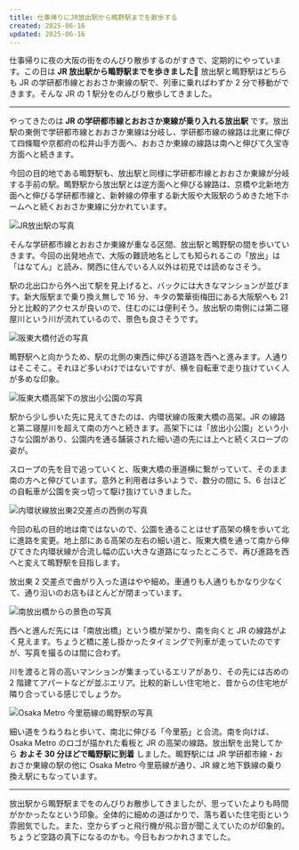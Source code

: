 ```yaml
---
title: 仕事帰りにJR放出駅から鴫野駅までを散歩する
created: 2025-06-16
updated: 2025-06-16
---
```


仕事帰りに夜の大阪の街をのんびり散歩するのがすきで、定期的にやっています。この日は **JR 放出駅から鴫野駅までを歩きました🚶** 放出駅と鴫野駅はどちらも JR の学研都市線とおおさか東線の駅で、列車に乗ればわずか 2 分で移動ができます。そんな JR の 1 駅分をのんびり散歩してきました。

---

やってきたのは **JR の学研都市線とおおさか東線が乗り入れる放出駅** です。放出駅の東側で学研都市線とおおさか東線は分岐し、学研都市線の線路は北東に伸びて四條畷や京都府の松井山手方面へ、おおさか東線の線路は南へと伸びて久宝寺方面へと続きます。

今回の目的地である鴫野駅も、放出駅と同様に学研都市線とおおさか東線が分岐する手前の駅。鴫野駅から放出駅とは逆方面へと伸びる線路は、京橋や北新地方面へと伸びる学研都市線と、新幹線の停車する新大阪や大阪駅のうめきた地下ホームへと続くおおさか東線に分かれています。

![JR放出駅の写真](aee6eaaa-ed76-49cf-64aa-cd99503c7400)

そんな学研都市線とおおさか東線が重なる区間、放出駅と鴫野駅の間を歩いていきます。今回の出発地点で、大阪の難読地名としても知られるこの「放出」は「はなてん」と読み、関西に住んでいる人以外は初見では読めなさそう。

駅の北出口から外へ出て駅を見上げると、バックには大きなマンションが並びます。新大阪駅まで乗り換え無しで 16 分、キタの繁華街梅田にある大阪駅へも 21 分と比較的アクセスが良いので、住むのには便利そう。放出駅の南側には第二寝屋川という川が流れているので、景色も良さそうです。

![阪東大橋付近の写真](3598c62b-9ce2-444b-20b2-2032ec146500)

鴫野駅へと向かうため、駅の北側の東西に伸びる道路を西へと進みます。人通りはそこそこ。それほど多いわけではないですが、横を自転車で走り抜けていく人が多めな印象。

![阪東大橋高架下の放出小公園の写真](c52444c6-2396-4d11-7c42-68311abf5b00)

駅から少し歩いた先に見えてきたのは、内環状線の阪東大橋の高架。JR の線路と第二寝屋川を超えて南の方へと続きます。高架下には「放出小公園」という小さな公園があり、公園内を通る舗装された細い道の先には上へと続くスロープの姿が。

スロープの先を目で追っていくと、阪東大橋の車道横に繋がっていて、そのまま南の方へと伸びています。意外と利用者は多いようで、数分の間に 5、6 台ほどの自転車が公園を突っ切って駆け抜けていきました。

![内環状線放出東2交差点の西側の写真](274a58c4-2c67-416b-d54a-fb4857d55700)

今回の私の目的地は南ではないので、公園を通ることはせず高架の横を歩いて北に進路を変更。地上部にある高架の左右の細い道と、阪東大橋を通って南から伸びてきた内環状線が合流し幅の広い大きな道路になったところで、再び進路を西へと変えて鴫野駅を目指します。

放出東 2 交差点で曲がり入った道はやや細め。車通りも人通りもかなり少なくて、通り沿いのお店もほとんどが閉まっています。

![南放出橋からの景色の写真](d9f8abc4-97b1-4af7-d4a7-c7256c71c000)

西へと進んだ先には「南放出橋」という橋が架かり、南を向くと JR の線路がよく見えます。ちょうど橋に差し掛かったタイミングで列車が走っていたのですが、写真を撮るのは間に合わず。

川を渡ると背の高いマンションが集まっているエリアがあり、その先には古めの 2 階建てアパートなどが並ぶエリア。比較的新しい住宅地と、昔からの住宅地が隣り合っている感じでしょうか。

![Osaka Metro 今里筋線の鴫野駅の写真](73535342-6196-4218-d1b1-8e3d8c8a0300)

細い道をうねうねと歩いて、南北に伸びる「今里筋」と合流。南を向けば、Osaka Metro のロゴが描かれた看板と JR の高架の線路。放出駅を出発してから **およそ 30 分ほどで鴫野駅に到着** しました。鴫野駅には JR 学研都市線・おおさか東線の駅の他に Osaka Metro 今里筋線が通り、JR 線と地下鉄線の乗り換え駅にもなっています。

---

放出駅から鴫野駅までをのんびりお散歩してきましたが、思っていたよりも時間がかかったなという印象。全体的に細めの道ばかりで、落ち着いた住宅街という雰囲気でした。また、空からずっと飛行機が飛ぶ音が聞こえていたのが印象的。ちょうど空路の真下になるのかも。今日もおつかれさまでした。
